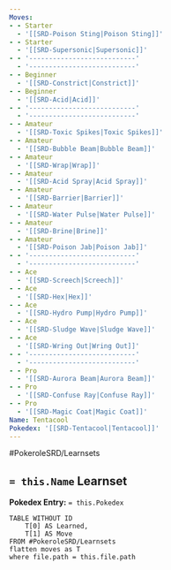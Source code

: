 ```yaml
---
Moves:
- - Starter
  - '[[SRD-Poison Sting|Poison Sting]]'
- - Starter
  - '[[SRD-Supersonic|Supersonic]]'
- - '---------------------------'
  - '---------------------------'
- - Beginner
  - '[[SRD-Constrict|Constrict]]'
- - Beginner
  - '[[SRD-Acid|Acid]]'
- - '---------------------------'
  - '---------------------------'
- - Amateur
  - '[[SRD-Toxic Spikes|Toxic Spikes]]'
- - Amateur
  - '[[SRD-Bubble Beam|Bubble Beam]]'
- - Amateur
  - '[[SRD-Wrap|Wrap]]'
- - Amateur
  - '[[SRD-Acid Spray|Acid Spray]]'
- - Amateur
  - '[[SRD-Barrier|Barrier]]'
- - Amateur
  - '[[SRD-Water Pulse|Water Pulse]]'
- - Amateur
  - '[[SRD-Brine|Brine]]'
- - Amateur
  - '[[SRD-Poison Jab|Poison Jab]]'
- - '---------------------------'
  - '---------------------------'
- - Ace
  - '[[SRD-Screech|Screech]]'
- - Ace
  - '[[SRD-Hex|Hex]]'
- - Ace
  - '[[SRD-Hydro Pump|Hydro Pump]]'
- - Ace
  - '[[SRD-Sludge Wave|Sludge Wave]]'
- - Ace
  - '[[SRD-Wring Out|Wring Out]]'
- - '---------------------------'
  - '---------------------------'
- - Pro
  - '[[SRD-Aurora Beam|Aurora Beam]]'
- - Pro
  - '[[SRD-Confuse Ray|Confuse Ray]]'
- - Pro
  - '[[SRD-Magic Coat|Magic Coat]]'
Name: Tentacool
Pokedex: '[[SRD-Tentacool|Tentacool]]'
---
```


#PokeroleSRD/Learnsets

## `= this.Name` Learnset

**Pokedex Entry:** `= this.Pokedex`

```dataview
TABLE WITHOUT ID
    T[0] AS Learned,
    T[1] AS Move
FROM #PokeroleSRD/Learnsets
flatten moves as T
where file.path = this.file.path
```
